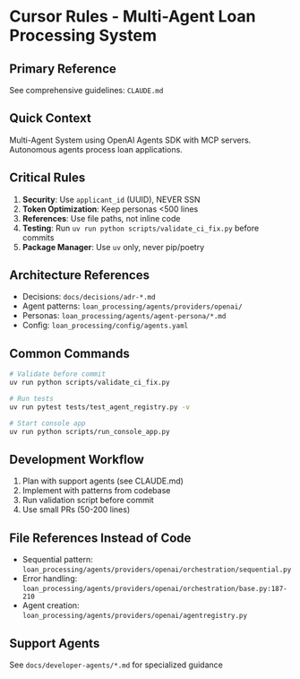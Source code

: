 # Cursor Rules - Multi-Agent Loan Processing System

## Primary Reference
See comprehensive guidelines: `CLAUDE.md`

## Quick Context
Multi-Agent System using OpenAI Agents SDK with MCP servers. Autonomous agents process loan applications.

## Critical Rules
1. **Security**: Use `applicant_id` (UUID), NEVER SSN
2. **Token Optimization**: Keep personas <500 lines
3. **References**: Use file paths, not inline code
4. **Testing**: Run `uv run python scripts/validate_ci_fix.py` before commits
5. **Package Manager**: Use `uv` only, never pip/poetry

## Architecture References
- Decisions: `docs/decisions/adr-*.md`  
- Agent patterns: `loan_processing/agents/providers/openai/`
- Personas: `loan_processing/agents/agent-persona/*.md`
- Config: `loan_processing/config/agents.yaml`

## Common Commands
```bash
# Validate before commit
uv run python scripts/validate_ci_fix.py

# Run tests
uv run pytest tests/test_agent_registry.py -v

# Start console app
uv run python scripts/run_console_app.py
```

## Development Workflow
1. Plan with support agents (see CLAUDE.md)
2. Implement with patterns from codebase
3. Run validation script before commit
4. Use small PRs (50-200 lines)

## File References Instead of Code
- Sequential pattern: `loan_processing/agents/providers/openai/orchestration/sequential.py`
- Error handling: `loan_processing/agents/providers/openai/orchestration/base.py:187-210`
- Agent creation: `loan_processing/agents/providers/openai/agentregistry.py`

## Support Agents
See `docs/developer-agents/*.md` for specialized guidance